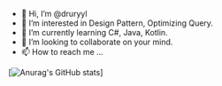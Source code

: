 - 👋 Hi, I’m @druryyl
- 👀 I’m interested in Design Pattern, Optimizing Query.
- 🌱 I’m currently learning C#, Java, Kotlin.
- 💞️ I’m looking to collaborate on your mind.
- 📫 How to reach me ...

<!---
druryyl/druryyl is a ✨ special ✨ repository because its `README.md` (this file) appears on your GitHub profile.
You can click the Preview link to take a look at your changes.
--->
[![Anurag's GitHub stats](https://github-readme-stats.vercel.app/api?username=druryyl)]
